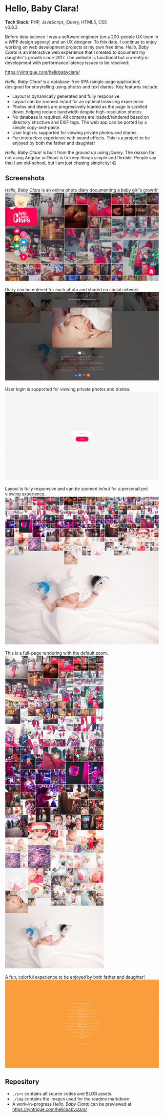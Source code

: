 # Hello, Baby Clara!  
**Tech Stack:** PHP, JavaScript, jQuery, HTML5, CSS  
v0.8.3

Before data science I was a software engineer (on a 200-people UX team in a WPP design agency) and an UX designer. To this date, I continue to enjoy working on web development projects at my own free time. *Hello, Baby Clara!* is an interactive web experience that I created to document my daughter's growth since 2017. The website is functional but currently in development with performance latency issues to be resolved:

https://yintrigue.com/hellobabyclara/

*Hello, Baby Clara!* is a database-free SPA (single-page application) designed for storytelling using photos and text diaries. Key features include:

- Layout is dynamically generated and fully responsive.
- Layout can be zoomed in/out for an optimal browsing experience.
- Photos and diaries are progressively loaded as the page is scrolled down, helping reduce bandwidth despite high-resolution photos.
- No database is required. All contents are loaded/rendered based on directory structure and EXIF tags. The web app can be ported by a simple copy-and-paste.
- User login is supported for viewing private photos and diaries.
- Fun interactive experience with sound effects. This is a project to be enjoyed by both the father and daughter!

*Hello, Baby Clara!* is built from the ground up using jQuery. The reason for not using Angular or React is to keep things simple and flexible. People say that I am old-school, but I am just chasing simplicity! 😃  

## Screenshots
*Hello, Baby Clara* is an online photo diary documenting a baby girl's growth!  
![](./img/screenshot_02.jpg) 
<br />
<br />
Diary can be entered for each photo and shared on social network.
![](./img/screenshot_03.jpg) 
<br />
<br />
User login is supported for viewing private photos and diaries.
![](./img/screenshot_06.jpg) 
<br />
<br />
Layout is fully responsive and can be zoomed in/out for a personalized viewing experience.  
![](./img/screenshot_04.jpg) 
<br />
<br />
This is a full-page rendering with the default zoom.  
![](./img/screenshot_01.jpg) 
<br />
<br />
A fun, colorful experience to be enjoyed by both father and daughter!
![](./img/screenshot_05.jpg) 

## Repository 

- `./src` contains all source codes and BLOB assets.  
- `./img` contains the images used for the readme markdown.  
- A work-in-progress *Hello, Baby Clara!* can be previewed at https://yintrigue.com/hellobabyclara/

